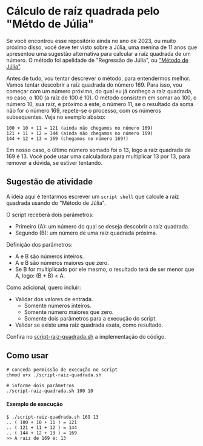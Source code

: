 # Cálculo de raíz quadrada pelo "Métdo de Júlia"
Se você encontrou esse repositório ainda no ano de 2023, ou muito próximo disso, você deve ter visto sobre a Júlia, uma menina de 11 anos que apresentou uma sugestão alternativa para calcular a raíz quadrada de um número. O método foi apelidade de "Regressão de Júlia", ou ["Método de Júlia"](https://g1.globo.com/jornal-nacional/noticia/2023/11/10/aluna-de-11-anos-ajuda-a-desenvolver-formula-para-descobrir-raiz-quadrada-de-uma-nova-maneira.ghtml).

Antes de tudo, vou tentar descrever o método, para entendermos melhor. Vamos tentar descobrir a raíz quadrada do número 169. Para isso, vou começar com um número próximo, do qual eu já conheço a raíz quadrada, no caso, o 100 (a raíz de 100 é 10). O método consistem em somar ao 100, o número 10, sua raíz, e próximo a este, o número 11, se o resultado da soma não for o número 169, repete-se o processo, com os números subsequentes. Veja no exemplo abaixo:
```
100 + 10 + 11 = 121 (ainda não chegamos no número 169)
121 + 11 + 12 = 144 (ainda não chegamos no número 169)
144 + 12 + 13 = 169 (chegamos no número 169!)
```
Em nosso caso, o último número somado foi o 13, logo a raíz quadrada de 169 é 13. Você pode usar uma calculadora para multiplicar 13 por 13, para remover a dúvida, se estiver tentando.

## Sugestão de atividade
A ideia aqui é tentarmos escrever um `script shell` que calcule a raíz quadrada usando do "Método de Júlia".

O script receberá dois parâmetros:

- Primeiro (A): um número do qual se deseja descobrir a raíz quadrada.
- Segundo (B): um número de uma raíz quadrada próxima.

Definição dos parâmetros:
- A e B são números inteiros.
- A e B são números maiores que zero.
- Se B for multiplicado por ele mesmo, o resultado terá de ser menor que A, logo: (B * B) < A.

Como adicional, quero incluir: 
- Validar dos valores de entrada.
    - Somente números inteiros.
    - Somente número maiores que zero.
    - Somente dois parâmetros para a execução do script.
- Validar se existe uma raíz quadrada exata, como resultado.

Confira no [script-raiz-quadrada.sh](./script-raiz-quadrada.sh) a implementação do código.

## Como usar

```shell
# conceda permissão de execução no script
chmod u+x ./script-raiz-quadrada.sh

# informe dois parâmetros
./script-raiz-quadrada.sh 100 10
```

#### Exemplo de execução
```shell
$ ./script-raiz-quadrada.sh 169 13
.. ( 100 + 10 + 11 ) = 121
.. ( 121 + 11 + 12 ) = 144
.. ( 144 + 12 + 13 ) = 169
>> A raiz de 169 é: 13
```